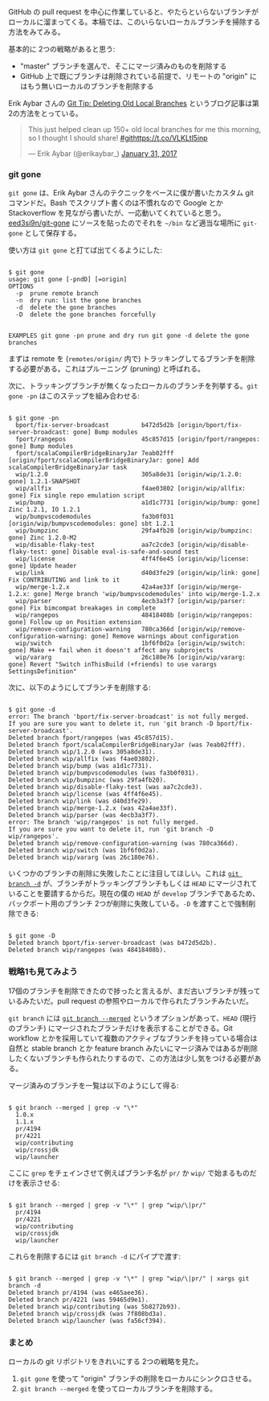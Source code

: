   [1]: http://erikaybar.name/git-deleting-old-local-branches/
  [2]: https://git-scm.com/docs/git-branch#git-branch---delete
  [3]: https://git-scm.com/docs/git-branch#git-branch---merged

GitHub の pull request を中心に作業していると、やたらといらないブランチがローカルに溜まってくる。本稿では、このいらないローカルブランチを掃除する方法をみてみる。

基本的に 2つの戦略があると思う:
- "master" ブランチを選んで、そこにマージ済みのものを削除する
- GitHub 上で既にブランチは削除されている前提で、リモートの "origin" にはもう無いローカルのブランチを削除する

Erik Aybar さんの [Git Tip: Deleting Old Local Branches][1] というブログ記事は第2の方法をとっている。

<blockquote class="twitter-tweet" data-lang="en"><p lang="en" dir="ltr">This just helped clean up 150+ old local branches for me this morning, so I thought I should share! <a href="https://twitter.com/hashtag/git?src=hash&amp;ref_src=twsrc%5Etfw">#git</a><a href="https://t.co/VLKLtl5inp">https://t.co/VLKLtl5inp</a></p>&mdash; Erik Aybar (@erikaybar_) <a href="https://twitter.com/erikaybar_/status/826452297190404096?ref_src=twsrc%5Etfw">January 31, 2017</a></blockquote>

### git gone

`git gone` は、Erik Aybar さんのテクニックをベースに僕が書いたカスタム git コマンドだ。Bash でスクリプト書くのは不慣れなので Google とか Stackoverflow を見ながら書いたが、一応動いてくれていると思う。[eed3si9n/git-gone](https://github.com/eed3si9n/git-gone) にソースを貼ったのでそれを `~/bin` など適当な場所に `git-gone` として保存する。

使い方は `git gone` と打てば出てくるようにした:

<code>
$ git gone
usage: git gone [-pndD] [<branch>=origin]
OPTIONS
  -p  prune remote branch
  -n  dry run: list the gone branches
  -d  delete the gone branches
  -D  delete the gone branches forcefully

EXAMPLES
git gone -pn  prune and dry run
git gone -d   delete the gone branches
</code>

まずは remote を (`remotes/origin/` 内で) トラッキングしてるブランチを削除する必要がある。これはプルーニング (pruning) と呼ばれる。

次に、トラッキングブランチが無くなったローカルのブランチを列挙する。`git gone -pn` はこのステップを組み合わせる:

<code>
$ git gone -pn
  bport/fix-server-broadcast         b472d5d2b [origin/bport/fix-server-broadcast: gone] Bump modules
  fport/rangepos                     45c857d15 [origin/fport/rangepos: gone] Bump modules
  fport/scalaCompilerBridgeBinaryJar 7eab02fff [origin/fport/scalaCompilerBridgeBinaryJar: gone] Add scalaCompilerBridgeBinaryJar task
  wip/1.2.0                          305a8de31 [origin/wip/1.2.0: gone] 1.2.1-SNAPSHOT
  wip/allfix                         f4ae03802 [origin/wip/allfix: gone] Fix single repo emulation script
  wip/bump                           a1d1c7731 [origin/wip/bump: gone] Zinc 1.2.1, IO 1.2.1
  wip/bumpvscodemodules              fa3b0f031 [origin/wip/bumpvscodemodules: gone] sbt 1.2.1
  wip/bumpzinc                       29fa4fb20 [origin/wip/bumpzinc: gone] Zinc 1.2.0-M2
  wip/disable-flaky-test             aa7c2cde3 [origin/wip/disable-flaky-test: gone] Disable eval-is-safe-and-sound test
  wip/license                        4ff4f6e45 [origin/wip/license: gone] Update header
  wip/link                           d40d3fe29 [origin/wip/link: gone] Fix CONTRIBUTING and link to it
  wip/merge-1.2.x                    42a4ae33f [origin/wip/merge-1.2.x: gone] Merge branch 'wip/bumpvscodemodules' into wip/merge-1.2.x
  wip/parser                         4ecb3a3f7 [origin/wip/parser: gone] Fix bimcompat breakages in complete
  wip/rangepos                       48418408b [origin/wip/rangepos: gone] Follow up on Position extension
  wip/remove-configuration-warning   780ca366d [origin/wip/remove-configuration-warning: gone] Remove warnings about configuration
  wip/switch                         1bf6f0d2a [origin/wip/switch: gone] Make ++ fail when it doesn't affect any subprojects
  wip/vararg                         26c180e76 [origin/wip/vararg: gone] Revert "Switch inThisBuild (+friends) to use varargs SettingsDefinition"
</code>

次に、以下のようにしてブランチを削除する:

<code>
$ git gone -d
error: The branch 'bport/fix-server-broadcast' is not fully merged.
If you are sure you want to delete it, run 'git branch -D bport/fix-server-broadcast'.
Deleted branch fport/rangepos (was 45c857d15).
Deleted branch fport/scalaCompilerBridgeBinaryJar (was 7eab02fff).
Deleted branch wip/1.2.0 (was 305a8de31).
Deleted branch wip/allfix (was f4ae03802).
Deleted branch wip/bump (was a1d1c7731).
Deleted branch wip/bumpvscodemodules (was fa3b0f031).
Deleted branch wip/bumpzinc (was 29fa4fb20).
Deleted branch wip/disable-flaky-test (was aa7c2cde3).
Deleted branch wip/license (was 4ff4f6e45).
Deleted branch wip/link (was d40d3fe29).
Deleted branch wip/merge-1.2.x (was 42a4ae33f).
Deleted branch wip/parser (was 4ecb3a3f7).
error: The branch 'wip/rangepos' is not fully merged.
If you are sure you want to delete it, run 'git branch -D wip/rangepos'.
Deleted branch wip/remove-configuration-warning (was 780ca366d).
Deleted branch wip/switch (was 1bf6f0d2a).
Deleted branch wip/vararg (was 26c180e76).
</code>

いくつかのブランチの削除に失敗したことに注目してほしい。これは [`git branch -d`][2] が、ブランチがトラッキングブランチもしくは `HEAD` にマージされていることを要請するからだ。現在の僕の `HEAD` が `develop` ブランチであるため、バックポート用のブランチ 2つが削除に失敗している。`-D` を渡すことで強制削除できる:

<code>
$ git gone -D
Deleted branch bport/fix-server-broadcast (was b472d5d2b).
Deleted branch wip/rangepos (was 48418408b).
</code>

### 戦略1も見てみよう

17個のブランチを削除できたので捗ったと言えるが、まだ古いブランチが残っているみたいだ。pull request の参照やローカルで作られたブランチみたいだ。

`git branch` には [`git branch --merged`][3] というオプションがあって、`HEAD` (現行のブランチ) にマージされたブランチだけを表示することができる。Git workflow とかを採用していて複数のアクティブなブランチを持っている場合は自然と stable branch とか feature branch みたいにマージ済みではあるが削除したくないブランチも作られたりするので、この方法は少し気をつける必要がある。

マージ済みのブランチを一覧は以下のようにして得る:

<code>
$ git branch --merged | grep -v "\*"
  1.0.x
  1.1.x
  pr/4194
  pr/4221
  wip/contributing
  wip/crossjdk
  wip/launcher
</code>

ここに `grep` をチェインさせて例えばブランチ名が `pr/` か `wip/` で始まるものだけを表示させる:

<code>
$ git branch --merged | grep -v "\*" | grep "wip/\|pr/"
  pr/4194
  pr/4221
  wip/contributing
  wip/crossjdk
  wip/launcher
</code>

これらを削除するには `git branch -d` にパイプで渡す:

<code>
$ git branch --merged | grep -v "\*" | grep "wip/\|pr/" | xargs git branch -d
Deleted branch pr/4194 (was e465aee36).
Deleted branch pr/4221 (was 59465d9e1).
Deleted branch wip/contributing (was 5b8272b93).
Deleted branch wip/crossjdk (was 7f808bd3a).
Deleted branch wip/launcher (was fa56cf394).
</code>

### まとめ

ローカルの git リポジトリをきれいにする 2つの戦略を見た。

1. `git gone` を使って "origin" ブランチの削除をローカルにシンクロさせる。
2. `git branch --merged` を使ってローカルブランチを削除する。
